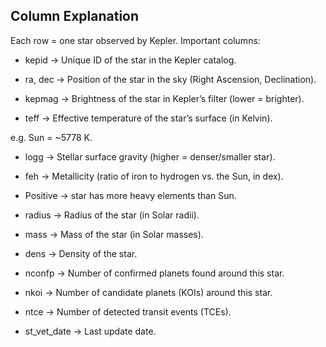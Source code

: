 ## Column Explanation

Each row = one star observed by Kepler.
Important columns:

- kepid → Unique ID of the star in the Kepler catalog.

- ra, dec → Position of the star in the sky (Right Ascension, Declination).

- kepmag → Brightness of the star in Kepler’s filter (lower = brighter).

- teff → Effective temperature of the star’s surface (in Kelvin).

e.g. Sun = ~5778 K.

- logg → Stellar surface gravity (higher = denser/smaller star).

- feh → Metallicity (ratio of iron to hydrogen vs. the Sun, in dex).

- Positive → star has more heavy elements than Sun.

- radius → Radius of the star (in Solar radii).

- mass → Mass of the star (in Solar masses).

- dens → Density of the star.

- nconfp → Number of confirmed planets found around this star.

- nkoi → Number of candidate planets (KOIs) around this star.

- ntce → Number of detected transit events (TCEs).

- st_vet_date → Last update date.